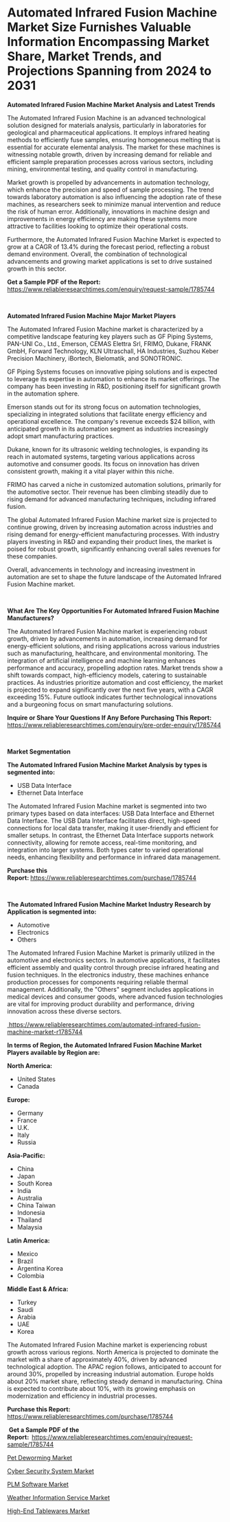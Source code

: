 <p><h1>Automated Infrared Fusion Machine Market Size Furnishes Valuable Information Encompassing Market Share, Market Trends, and Projections Spanning from 2024 to 2031</h1></p><p><strong>Automated Infrared Fusion Machine Market Analysis and Latest Trends</strong></p>
<p><p>The Automated Infrared Fusion Machine is an advanced technological solution designed for materials analysis, particularly in laboratories for geological and pharmaceutical applications. It employs infrared heating methods to efficiently fuse samples, ensuring homogeneous melting that is essential for accurate elemental analysis. The market for these machines is witnessing notable growth, driven by increasing demand for reliable and efficient sample preparation processes across various sectors, including mining, environmental testing, and quality control in manufacturing.</p><p>Market growth is propelled by advancements in automation technology, which enhance the precision and speed of sample processing. The trend towards laboratory automation is also influencing the adoption rate of these machines, as researchers seek to minimize manual intervention and reduce the risk of human error. Additionally, innovations in machine design and improvements in energy efficiency are making these systems more attractive to facilities looking to optimize their operational costs.</p><p>Furthermore, the Automated Infrared Fusion Machine Market is expected to grow at a CAGR of 13.4% during the forecast period, reflecting a robust demand environment. Overall, the combination of technological advancements and growing market applications is set to drive sustained growth in this sector.</p></p>
<p><strong>Get a Sample PDF of the Report:&nbsp;</strong> <a href="https://www.reliableresearchtimes.com/enquiry/request-sample/1785744?utm_campaign=1287&utm_medium=2&utm_source=Github&utm_content=ia&utm_term=09102024&utm_id=automated-infrared-fusion-machine">https://www.reliableresearchtimes.com/enquiry/request-sample/1785744</a></p>
<p>&nbsp;</p>
<p><strong>Automated Infrared Fusion Machine Major Market Players</strong></p>
<p><p>The Automated Infrared Fusion Machine market is characterized by a competitive landscape featuring key players such as GF Piping Systems, PAN-UNI Co., Ltd., Emerson, CEMAS Elettra Srl, FRIMO, Dukane, FRANK GmbH, Forward Technology, KLN Ultraschall, HA Industries, Suzhou Keber Precision Machinery, iBortech, Bielomatik, and SONOTRONIC.</p><p>GF Piping Systems focuses on innovative piping solutions and is expected to leverage its expertise in automation to enhance its market offerings. The company has been investing in R&D, positioning itself for significant growth in the automation sphere.</p><p>Emerson stands out for its strong focus on automation technologies, specializing in integrated solutions that facilitate energy efficiency and operational excellence. The company's revenue exceeds $24 billion, with anticipated growth in its automation segment as industries increasingly adopt smart manufacturing practices.</p><p>Dukane, known for its ultrasonic welding technologies, is expanding its reach in automated systems, targeting various applications across automotive and consumer goods. Its focus on innovation has driven consistent growth, making it a vital player within this niche.</p><p>FRIMO has carved a niche in customized automation solutions, primarily for the automotive sector. Their revenue has been climbing steadily due to rising demand for advanced manufacturing techniques, including infrared fusion.</p><p>The global Automated Infrared Fusion Machine market size is projected to continue growing, driven by increasing automation across industries and rising demand for energy-efficient manufacturing processes. With industry players investing in R&D and expanding their product lines, the market is poised for robust growth, significantly enhancing overall sales revenues for these companies. </p><p>Overall, advancements in technology and increasing investment in automation are set to shape the future landscape of the Automated Infrared Fusion Machine market.</p></p>
<p>&nbsp;</p>
<p><strong>What Are The Key Opportunities For Automated Infrared Fusion Machine Manufacturers?</strong></p>
<p><p>The Automated Infrared Fusion Machine market is experiencing robust growth, driven by advancements in automation, increasing demand for energy-efficient solutions, and rising applications across various industries such as manufacturing, healthcare, and environmental monitoring. The integration of artificial intelligence and machine learning enhances performance and accuracy, propelling adoption rates. Market trends show a shift towards compact, high-efficiency models, catering to sustainable practices. As industries prioritize automation and cost efficiency, the market is projected to expand significantly over the next five years, with a CAGR exceeding 15%. Future outlook indicates further technological innovations and a burgeoning focus on smart manufacturing solutions.</p></p>
<p><strong>Inquire or Share Your Questions If Any Before Purchasing This Report:</strong> <a href="https://www.reliableresearchtimes.com/enquiry/pre-order-enquiry/1785744?utm_campaign=1287&utm_medium=2&utm_source=Github&utm_content=ia&utm_term=09102024&utm_id=automated-infrared-fusion-machine">https://www.reliableresearchtimes.com/enquiry/pre-order-enquiry/1785744</a></p>
<p>&nbsp;</p>
<p><strong>Market Segmentation</strong></p>
<p><strong>The Automated Infrared Fusion Machine Market Analysis by types is segmented into:</strong></p>
<p><ul><li>USB Data Interface</li><li>Ethernet Data Interface</li></ul></p>
<p><p>The Automated Infrared Fusion Machine market is segmented into two primary types based on data interfaces: USB Data Interface and Ethernet Data Interface. The USB Data Interface facilitates direct, high-speed connections for local data transfer, making it user-friendly and efficient for smaller setups. In contrast, the Ethernet Data Interface supports network connectivity, allowing for remote access, real-time monitoring, and integration into larger systems. Both types cater to varied operational needs, enhancing flexibility and performance in infrared data management.</p></p>
<p><strong>Purchase this Report:&nbsp;</strong><a href="https://www.reliableresearchtimes.com/purchase/1785744?utm_campaign=1287&utm_medium=2&utm_source=Github&utm_content=ia&utm_term=09102024&utm_id=automated-infrared-fusion-machine">https://www.reliableresearchtimes.com/purchase/1785744</a></p>
<p>&nbsp;</p>
<p><strong>The Automated Infrared Fusion Machine Market Industry Research by Application is segmented into:</strong></p>
<p><ul><li>Automotive</li><li>Electronics</li><li>Others</li></ul></p>
<p><p>The Automated Infrared Fusion Machine Market is primarily utilized in the automotive and electronics sectors. In automotive applications, it facilitates efficient assembly and quality control through precise infrared heating and fusion techniques. In the electronics industry, these machines enhance production processes for components requiring reliable thermal management. Additionally, the "Others" segment includes applications in medical devices and consumer goods, where advanced fusion technologies are vital for improving product durability and performance, driving innovation across these diverse sectors.</p></p>
<p><a href="https://www.reliableresearchtimes.com/automated-infrared-fusion-machine-market-r1785744?utm_campaign=1287&utm_medium=2&utm_source=Github&utm_content=ia&utm_term=09102024&utm_id=automated-infrared-fusion-machine">&nbsp;https://www.reliableresearchtimes.com/automated-infrared-fusion-machine-market-r1785744</a></p>
<p><strong>In terms of Region, the Automated Infrared Fusion Machine Market Players available by Region are:</strong></p>
<p>
    <p> <strong> North America: </strong>
        <ul>
            <li>United States</li>
            <li>Canada</li>
        </ul>
        </p> 
    <p> <strong> Europe: </strong>
        <ul>
            <li>Germany</li>
            <li>France</li>
            <li>U.K.</li>
            <li>Italy</li>
            <li>Russia</li>
        </ul>
        </p> 
    <p> <strong> Asia-Pacific: </strong>
        <ul>
            <li>China</li>
            <li>Japan</li>
            <li>South Korea</li>
            <li>India</li>
            <li>Australia</li>
            <li>China Taiwan</li>
            <li>Indonesia</li>
            <li>Thailand</li>
            <li>Malaysia</li>
        </ul>
        </p> 
    <p> <strong> Latin America: </strong>
        <ul>
            <li>Mexico</li>
            <li>Brazil</li>
            <li>Argentina Korea</li>
            <li>Colombia</li>
        </ul>
        </p> 
    <p> <strong> Middle East & Africa: </strong>
        <ul>
            <li>Turkey</li>
            <li>Saudi</li>
            <li>Arabia</li>
            <li>UAE</li>
            <li>Korea</li>
        </ul>
    </p>
    </p>
<p><p>The Automated Infrared Fusion Machine market is experiencing robust growth across various regions. North America is projected to dominate the market with a share of approximately 40%, driven by advanced technological adoption. The APAC region follows, anticipated to account for around 30%, propelled by increasing industrial automation. Europe holds about 20% market share, reflecting steady demand in manufacturing. China is expected to contribute about 10%, with its growing emphasis on modernization and efficiency in industrial processes.</p></p>
<p><strong>Purchase this Report: </strong><a href="https://www.reliableresearchtimes.com/purchase/1785744?utm_campaign=1287&utm_medium=2&utm_source=Github&utm_content=ia&utm_term=09102024&utm_id=automated-infrared-fusion-machine">https://www.reliableresearchtimes.com/purchase/1785744</a></p>
<p>&nbsp;<strong>Get a Sample PDF of the Report:&nbsp;&nbsp;</strong><a href="https://www.reliableresearchtimes.com/enquiry/request-sample/1785744?utm_campaign=1287&utm_medium=2&utm_source=Github&utm_content=ia&utm_term=09102024&utm_id=automated-infrared-fusion-machine">https://www.reliableresearchtimes.com/enquiry/request-sample/1785744</a></p>
<p><strong></strong></p>
<p><p><a href="https://www.linkedin.com/pulse/investment-opportunities-pet-deworming-sector-risk-analysis-cmbee?utm_campaign=1287&utm_medium=2&utm_source=Github&utm_content=ia&utm_term=09102024&utm_id=automated-infrared-fusion-machine">Pet Deworming Market</a></p><p><a href="https://www.linkedin.com/pulse/cyber-security-system-industry-resonance-108-amplification-across-dkc4f?utm_campaign=1287&utm_medium=2&utm_source=Github&utm_content=ia&utm_term=09102024&utm_id=automated-infrared-fusion-machine">Cyber Security System Market</a></p><p><a href="https://www.linkedin.com/pulse/exploring-plm-software-market-dynamics-global-trends-future-growth-pnt3f?utm_campaign=1287&utm_medium=2&utm_source=Github&utm_content=ia&utm_term=09102024&utm_id=automated-infrared-fusion-machine">PLM Software Market</a></p><p><a href="https://www.linkedin.com/pulse/weather-information-service-momentum-charting-129-cagr-path-2024-2031-35j2f?utm_campaign=1287&utm_medium=2&utm_source=Github&utm_content=ia&utm_term=09102024&utm_id=automated-infrared-fusion-machine">Weather Information Service Market</a></p><p><a href="https://github.com/nathandecarvalho/Market-Research-Report-List-5/blob/main/high-end-tablewares-market.md?utm_campaign=1287&utm_medium=2&utm_source=Github&utm_content=ia&utm_term=09102024&utm_id=automated-infrared-fusion-machine">High-End Tablewares Market</a></p></p>